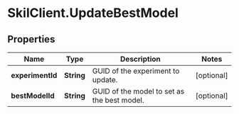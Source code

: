 # SkilClient.UpdateBestModel

## Properties

Name | Type | Description | Notes
------------ | ------------- | ------------- | -------------
**experimentId** | **String** | GUID of the experiment to update. | [optional] 
**bestModelId** | **String** | GUID of the model to set as the best model. | [optional] 


